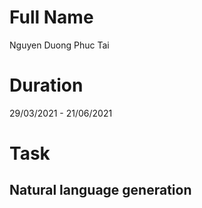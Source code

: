 # Full Name
Nguyen Duong Phuc Tai

# Duration
29/03/2021 - 21/06/2021

# Task

## Natural language generation

